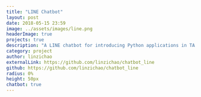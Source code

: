 ```yaml
---
title: "LINE Chatbot"
layout: post
date: 2018-05-15 23:59
image: ../assets/images/line.png
headerImage: true
projects: true
description: "A LINE chatbot for introducing Python applications in TA office hours"
category: project
author: linzichao
externalLink: https://github.com/linzichao/chatbot_line
github: https://github.com/linzichao/chatbot_line
radius: 0%
height: 50px
chatbot: true
---
```

